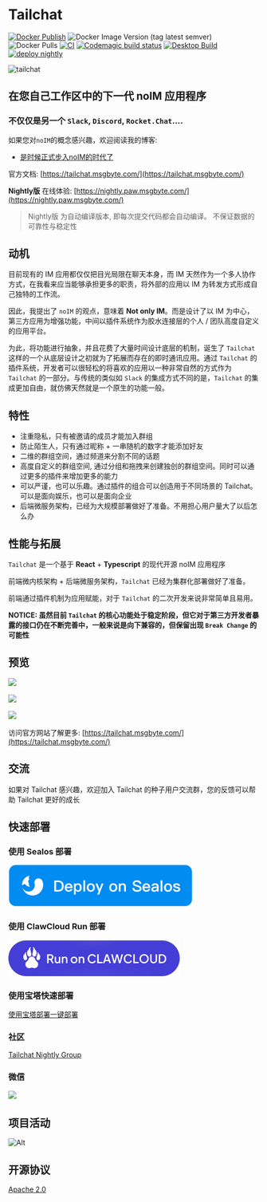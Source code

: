 # Tailchat

[![Docker Publish](https://github.com/msgbyte/tailchat/actions/workflows/docker-publish.yml/badge.svg)](https://github.com/msgbyte/tailchat/actions/workflows/docker-publish.yml)
![Docker Image Version (tag latest semver)](https://img.shields.io/docker/v/moonrailgun/tailchat/latest)
![Docker Pulls](https://img.shields.io/docker/pulls/moonrailgun/tailchat)
[![CI](https://github.com/msgbyte/tailchat/actions/workflows/ci.yaml/badge.svg)](https://github.com/msgbyte/tailchat/actions/workflows/ci.yaml)
[![Codemagic build status](https://api.codemagic.io/apps/63e27be62b9d4ca848b5491d/android/status_badge.svg)](https://codemagic.io/apps/63e27be62b9d4ca848b5491d/android/latest_build)
[![Desktop Build](https://github.com/msgbyte/tailchat/actions/workflows/desktop-build.yml/badge.svg)](https://github.com/msgbyte/tailchat/actions/workflows/desktop-build.yml)
[![deploy nightly](https://github.com/msgbyte/tailchat/actions/workflows/vercel-nightly.yml/badge.svg)](https://github.com/msgbyte/tailchat/actions/workflows/vercel-nightly.yml)

![tailchat](https://socialify.git.ci/msgbyte/tailchat/image?description=1&font=Inter&forks=1&issues=1&language=1&logo=https%3A%2F%2Favatars.githubusercontent.com%2Fu%2F86033898%3Fs%3D200%26v%3D4&name=1&owner=1&pattern=Circuit%20Board&stargazers=1&theme=Light)


## 在您自己工作区中的下一代 noIM 应用程序

### 不仅仅是另一个 `Slack`, `Discord`, `Rocket.Chat`....

如果您对`noIM`的概念感兴趣，欢迎阅读我的博客:
- [是时候正式步入noIM的时代了](https://tailchat.msgbyte.com/zh-Hans/blog/2023/03/01/the-era-of-noIM)

官方文档: [https://tailchat.msgbyte.com/](https://tailchat.msgbyte.com/)

**Nightly版** 在线体验: [https://nightly.paw.msgbyte.com/](https://nightly.paw.msgbyte.com/)

> Nightly版 为自动编译版本, 即每次提交代码都会自动编译。
> 不保证数据的可靠性与稳定性

## 动机

目前现有的 IM 应用都仅仅把目光局限在聊天本身，而 IM 天然作为一个多人协作方式，在我看来应当能够承担更多的职责，将外部的应用以 IM 为转发方式形成自己独特的工作流。

因此，我提出了 `noIM` 的观点，意味着 **Not only IM**。而是设计了以 IM 为中心，第三方应用为增强功能，中间以插件系统作为胶水连接层的个人 / 团队高度自定义的应用平台。

为此，将功能进行抽象，并且花费了大量时间设计底层的机制，诞生了 `Tailchat` 这样的一个从底层设计之初就为了拓展而存在的即时通讯应用。通过 `Tailchat` 的插件系统，开发者可以很轻松的将喜欢的应用以一种非常自然的方式作为 `Tailchat` 的一部分。与传统的类似如 `Slack` 的集成方式不同的是，`Tailchat` 的集成更加自由，就仿佛天然就是一个原生的功能一般。

## 特性

- 注重隐私，只有被邀请的成员才能加入群组
- 防止陌生人，只有通过昵称 + 一串随机的数字才能添加好友
- 二维的群组空间，通过频道来分割不同的话题
- 高度自定义的群组空间, 通过分组和拖拽来创建独创的群组空间。同时可以通过更多的插件来增加更多的能力
- 可以严谨，也可以乐趣。通过插件的组合可以创造用于不同场景的 Tailchat。可以是面向娱乐，也可以是面向企业
- 后端微服务架构，已经为大规模部署做好了准备。不用担心用户量大了以后怎么办

## 性能与拓展

`Tailchat` 是一个基于 **React** + **Typescript** 的现代开源 noIM 应用程序

前端微内核架构 + 后端微服务架构，`Tailchat` 已经为集群化部署做好了准备。

前端通过插件机制为应用赋能，对于 `Tailchat` 的二次开发来说非常简单且易用。

**NOTICE: 虽然目前 `Tailchat` 的核心功能处于稳定阶段，但它对于第三方开发者暴露的接口仍在不断完善中，一般来说是向下兼容的，但保留出现 `Break Change` 的可能性**

## 预览

![](./website/static/img/intro/hello.png)

![](./website/static/img/intro/plugins.png)

![](./website/static/img/intro/roles.png)

访问官方网站了解更多: [https://tailchat.msgbyte.com/](https://tailchat.msgbyte.com/)

## 交流

如果对 Tailchat 感兴趣，欢迎加入 Tailchat 的种子用户交流群，您的反馈可以帮助 Tailchat 更好的成长

## 快速部署
### 使用 Sealos 部署

[![Deploy on Sealos](https://raw.githubusercontent.com/labring-actions/templates/main/Deploy-on-Sealos.svg)](https://cloud.sealos.io/?openapp=system-template%3FtemplateName%3Dtailchat)

### 使用 ClawCloud Run 部署

[![Run on ClawCloud](https://raw.githubusercontent.com/ClawCloud/Run-Template/refs/heads/main/Run-on-ClawCloud.svg)](https://template.run.claw.cloud/?referralCode=R8D5TGYVHBNJ&openapp=system-fastdeploy%3FtemplateName%3Dtailchat)

### 使用宝塔快速部署

[使用宝塔部署一键部署](https://tailchat.msgbyte.com/zh-Hans/docs/deployment/other-way/bt)

### 社区

[Tailchat Nightly Group](https://nightly.paw.msgbyte.com/invite/8Jfm1dWb)

### 微信

<img width="360" src="./website/static/img/wechat.jpg" />

## 项目活动

![Alt](https://repobeats.axiom.co/api/embed/b85cb500d902e0ad0cecb582557c006d8b663a01.svg "Repobeats analytics image")

## 开源协议

[Apache 2.0](./LICENSE)
